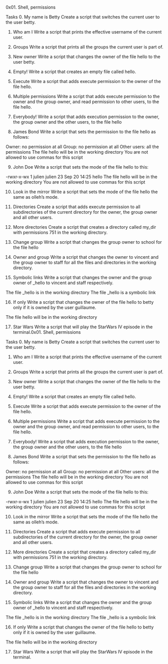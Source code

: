 0x01. Shell, permissions

Tasks
0. My name is Betty
Create a script that switches the current user to the user betty.

1. Who am I
Write a script that prints the effective username of the current user.

2. Groups
Write a script that prints all the groups the current user is part of.

3. New owner
Write a script that changes the owner of the file hello to the user betty.

4. Empty!
Write a script that creates an empty file called hello.

5. Execute
Write a script that adds execute permission to the owner of the file hello.

6. Multiple permissions
Write a script that adds execute permission to the owner and the group owner, and read permission to other users, to the file hello.

7. Everybody!
Write a script that adds execution permission to the owner, the group owner and the other users, to the file hello

8. James Bond
Write a script that sets the permission to the file hello as follows:

Owner: no permission at all
Group: no permission at all
Other users: all the permissions
The file hello will be in the working directory You are not allowed to use commas for this script

9. John Doe
Write a script that sets the mode of the file hello to this:

-rwxr-x-wx 1 julien julien 23 Sep 20 14:25 hello
The file hello will be in the working directory
You are not allowed to use commas for this script

10. Look in the mirror
Write a script that sets the mode of the file hello the same as olleh’s mode.

11. Directories
Create a script that adds execute permission to all subdirectories of the current directory for the owner, the group owner and all other users.

12. More directories
Create a script that creates a directory called my_dir with permissions 751 in the working directory.

13. Change group
Write a script that changes the group owner to school for the file hello

14. Owner and group
Write a script that changes the owner to vincent and the group owner to staff for all the files and directories in the working directory.

15. Symbolic links
Write a script that changes the owner and the group owner of _hello to vincent and staff respectively.

The file _hello is in the working directory
The file _hello is a symbolic link

16. If only
Write a script that changes the owner of the file hello to betty only if it is owned by the user guillaume.

The file hello will be in the working directory

17. Star Wars
Write a script that will play the StarWars IV episode in the terminal.0x01. Shell, permissions

Tasks
0. My name is Betty
Create a script that switches the current user to the user betty.

1. Who am I
Write a script that prints the effective username of the current user.

2. Groups
Write a script that prints all the groups the current user is part of.

3. New owner
Write a script that changes the owner of the file hello to the user betty.

4. Empty!
Write a script that creates an empty file called hello.

5. Execute
Write a script that adds execute permission to the owner of the file hello.

6. Multiple permissions
Write a script that adds execute permission to the owner and the group owner, and read permission to other users, to the file hello.

7. Everybody!
Write a script that adds execution permission to the owner, the group owner and the other users, to the file hello

8. James Bond
Write a script that sets the permission to the file hello as follows:

Owner: no permission at all
Group: no permission at all
Other users: all the permissions
The file hello will be in the working directory You are not allowed to use commas for this script

9. John Doe
Write a script that sets the mode of the file hello to this:

-rwxr-x-wx 1 julien julien 23 Sep 20 14:25 hello
The file hello will be in the working directory
You are not allowed to use commas for this script

10. Look in the mirror
Write a script that sets the mode of the file hello the same as olleh’s mode.

11. Directories
Create a script that adds execute permission to all subdirectories of the current directory for the owner, the group owner and all other users.

12. More directories
Create a script that creates a directory called my_dir with permissions 751 in the working directory.

13. Change group
Write a script that changes the group owner to school for the file hello

14. Owner and group
Write a script that changes the owner to vincent and the group owner to staff for all the files and directories in the working directory.

15. Symbolic links
Write a script that changes the owner and the group owner of _hello to vincent and staff respectively.

The file _hello is in the working directory
The file _hello is a symbolic link

16. If only
Write a script that changes the owner of the file hello to betty only if it is owned by the user guillaume.

The file hello will be in the working directory

17. Star Wars
Write a script that will play the StarWars IV episode in the terminal.
